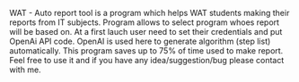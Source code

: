WAT - Auto report tool is a program which helps WAT students making their reports from IT subjects.
Program allows to select program whoes report will be based on.
At a first lauch user need to set their credentials and put OpenAi API code.
OpenAI is used here to generate algorithm (step list) automatically.
This program saves up to 75% of time used to make report.
Feel free to use it and if you have any idea/suggestion/bug please contact with me.
